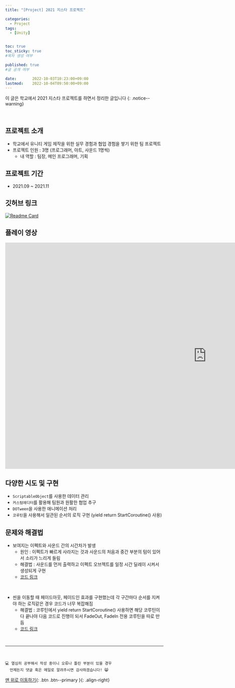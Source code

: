 ```yaml
---
title: "[Project] 2021 지스타 프로젝트" 

categories:
  - Project
tags:
  - [Unity]


toc: true
toc_sticky: true
#목차 생성 여부

published: true
#글 공개 여부

date:       2022-10-03T10:23:00+09:00
lastmod:    2022-10-04T09:50:00+09:00
---
```


이 글은 학교에서 2021 지스타 프로젝트를 하면서 정리한 글입니다
{: .notice--warning}

<br>

## 프로젝트 소개

- 학교에서 유니티 게임 제작을 위한 실무 경험과 협업 경험을 쌓기 위한 팀 프로젝트
- 프로젝트 인원 : 3명 (프로그래머, 아트, 사운드 1명씩)
  - 내 역할 : 팀장, 메인 프로그래머, 기획

## 프로젝트 기간

- 2021.09 ~ 2021.11

## 깃허브 링크

[![Readme Card](https://github-readme-stats.vercel.app/api/pin/?username=reoul&repo=Card-Labyrinthos)](https://github.com/reoul/Card-Labyrinthos)

## 플레이 영상

<iframe width="1280" height="720" src="https://www.youtube.com/embed/nGTS4jPmDTU" title="Card Labyrinthos 소개 영상" frameborder="0" allow="accelerometer; autoplay; clipboard-write; encrypted-media; gyroscope; picture-in-picture" allowfullscreen></iframe>

## 다양한 시도 및 구현

- `ScriptableObject`를 사용한 데이터 관리
- `커스텀에디터`를 활용해 팀원과 원활한 협업 추구
- `DOTween`을 사용한 애니메이션 처리
- `코루틴`을 사용해서 일관된 순서의 로직 구현 (yield return StartCoroutine() 사용)

## 문제와 해결법

- 보여지는 이펙트와 사운드 간의 시간차가 발생
  - 원인 : 이펙트가 빠르게 사라지는 것과 사운드의 처음과 중간 부분의 텀이 있어서 소리가 느리게 들림
  - 해결법 : 사운드를 먼저 출력하고 이펙트 오브젝트를 일정 시간 딜레이 시켜서 생성되게 구현
  - [코드 링크](https://github.com/reoul/Card-Labyrinthos/blob/61f79e6eb3b8f8e58f20a8379fe1e383ec641c0e/Assets/Scripts/EffectManager.cs#L52-L69)

<br>

- 씬을 이동할 때 페이드아웃, 페이드인 효과를 구현했는데 각 구간마다 순서를 지켜야 하는 로직같은 경우 코드가 너무 복잡해짐
  - 해결법 : 코루틴에서 yield return StartCoroutine() 사용하면 해당 코루틴이 다 끝나야 다음 코드로 진행이 되서 FadeOut, FadeIn 전용 코루틴을 따로 만듬
  - [코드 링크](https://github.com/reoul/Card-Labyrinthos/blob/6c43be8a97cea4eb40dae6e07303c2bc8e007019/Assets/Scripts/FadeManager.cs#L29-L77)

<br>

***
<br>

    💻 열심히 공부해서 작성 중이니 오류나 틀린 부분이 있을 경우 
      언제든지 댓글 혹은 메일로 알려주시면 감사하겠습니다! 😸

[맨 위로 이동하기](#){: .btn .btn--primary }{: .align-right}